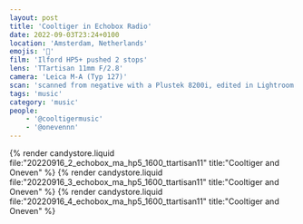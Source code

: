 ```yaml
---
layout: post
title: 'Cooltiger in Echobox Radio'
date: 2022-09-03T23:24+0100
location: 'Amsterdam, Netherlands'
emojis: '🎹'
film: 'Ilford HP5+ pushed 2 stops'
lens: 'TTartisan 11mm F/2.8'
camera: 'Leica M-A (Typ 127)'
scan: 'scanned from negative with a Plustek 8200i, edited in Lightroom'
tags: 'music'
category: 'music'
people:
    - '@cooltigermusic'
    - '@onevennn'
---
```


{% render candystore.liquid file:"20220916_2_echobox_ma_hp5_1600_ttartisan11" title:"Cooltiger and Oneven" %}
{% render candystore.liquid file:"20220916_3_echobox_ma_hp5_1600_ttartisan11" title:"Cooltiger and Oneven" %}
{% render candystore.liquid file:"20220916_4_echobox_ma_hp5_1600_ttartisan11" title:"Cooltiger and Oneven" %}